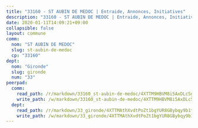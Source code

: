 ```yaml
---
title: "33160 - ST AUBIN DE MEDOC | Entraide, Annonces, Initiatives"
description: "33160 - ST AUBIN DE MEDOC | Entraide, Annonces, Initiatives"
date: 2020-01-11T14:09:21+09:00
collapsible: false
layout: commune
comm:
  nom: "ST AUBIN DE MEDOC"
  slug: st-aubin-de-medoc
  cp: "33160"
dept:
  nom: "Gironde"
  slug: gironde
  num: "33"
peerpad:
  comm:
    read_path: /r/markdown/33160_st-aubin-de-medoc/4XTTM9HBVM8i5AxDLcSge6Hr3qDnvUv3thBo3DhvXVmqQsx6M
    write_path: /w/markdown/33160_st-aubin-de-medoc/4XTTM9HBVM8i5AxDLcSge6Hr3qDnvUv3thBo3DhvXVmqQsx6M-K3TgUuJ5mTLLEUmbdZutxBhh5Z8TWnEQ2kQCJsiVsYcLTnvj9WkP8cw1h4PS8FZRw98AUvJtLD8K7GPQeEWeMMutaWb353dD3Lcy1CZXCe1PJ4VDKp53Vw8zZbC1dUGCJkFjgfKF
  dept:
    read_path: /r/markdown/33_gironde/4XTTMAthXvdtPoZt1bgYUR8GBybqy9b1tLUaaKDw5iKj57LRt
    write_path: /w/markdown/33_gironde/4XTTMAthXvdtPoZt1bgYUR8GBybqy9b1tLUaaKDw5iKj57LRt-K3TgU8ogmN5s8hbKrZhkV9P1KQiFepNWXjoYRvdMTW1jt7eRXTmrjG677tN9mcUTsALjzYGgb8mvcrYPJn2Jd8cTiBmF9aZcbgdcQL1kzCPJnSf6X8tpEcGPdTr5qT6cQqEpt6oQ
---
```


